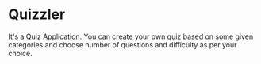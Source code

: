 # Quizzler
It's a Quiz Application. You can create your own quiz based on some given categories and choose number of questions and difficulty as per your choice. 
